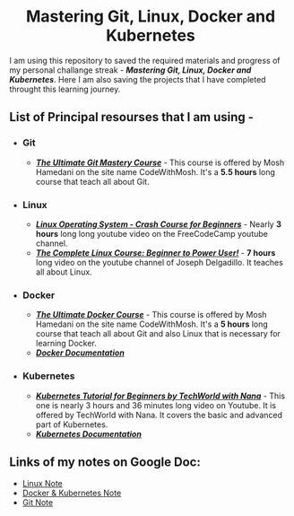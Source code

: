 <h1 align="center"> Mastering Git, Linux, Docker and Kubernetes </h1>

I am using this repository to saved the required materials and progress of my personal challange streak -
**_Mastering Git, Linux, Docker and Kubernetes_**. Here I am also saving the projects that I have completed throught this learning journey.

## List of Principal resourses that I am using - 

- ### Git
   - ***[The Ultimate Git Mastery Course](https://codewithmosh.com/p/the-ultimate-git-course)*** - This course is offered by Mosh Hamedani on the site name CodeWithMosh. It's a **5.5 hours** long course that teach all about Git.
- ### Linux
   - ***[Linux Operating System - Crash Course for Beginners](https://youtu.be/ROjZy1WbCIA)*** - Nearly **3 hours** long long youtube video on the FreeCodeCamp youtube channel.
   - ***[The Complete Linux Course: Beginner to Power User!](https://youtu.be/wBp0Rb-ZJak)***  - **7 hours** long video on the youtube channel of Joseph Delgadillo. It teaches all about Linux.
- ### Docker
   - ***[The Ultimate Docker Course](https://codewithmosh.com/p/the-ultimate-docker-course)*** - This course is offered by Mosh Hamedani on the site name CodeWithMosh. It's a **5 hours** long course that teach all about Git and also Linux that is necessary for learning Docker.
   - ***[Docker Documentation](https://docs.docker.com/get-started/)***

- ### Kubernetes
   - ***[Kubernetes Tutorial for Beginners by TechWorld with Nana](https://youtu.be/X48VuDVv0do)*** - This one is nearly 3 hours and 36 minutes long video on Youtube. It is offered by TechWorld with Nana. It covers the basic and advanced part of Kubernetes.
   - ***[Kubernetes Documentation](https://kubernetes.io/docs/setup/)***

## Links of my notes on Google Doc:
- [Linux Note](https://docs.google.com/document/d/1uxVD4_wFVQish-aBhw1ia3PpI8sgCfix5WLNwkCysC8)
- [Docker & Kubernetes Note](https://docs.google.com/document/d/1r3rJ9ItW72cQ_mtXJ97KrNQT7VF4M9gI52wS1zY_rIc/edit?usp=sharing)
- [Git Note](https://docs.google.com/document/d/13cDVmQ_ayZr2M1rA5ziBfqoPa_-WEWuKEBXz2Dtch5I)

